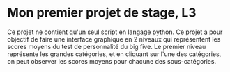 # Mon premier projet de stage, L3
Ce projet ne contient qu'un seul script en langage python. Ce projet a pour objectif de faire une interface graphique en 2 niveaux qui représentent les scores moyens du test de personnalité du big five. Le premier niveau représente les grandes catégories, et en cliquant sur l'une des catégories, on peut observer les scores moyens pour chacune des sous-catégories.
